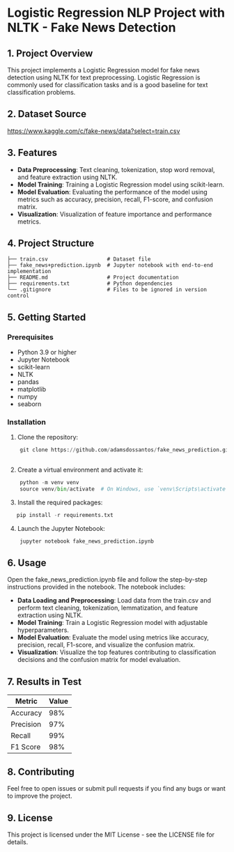 # Logistic Regression NLP Project with NLTK - Fake News Detection

## 1. Project Overview

This project implements a Logistic Regression model for fake news detection using NLTK for text preprocessing. Logistic Regression is commonly used for classification tasks and is a good baseline for text classification problems.

## 2. Dataset Source

https://www.kaggle.com/c/fake-news/data?select=train.csv


## 3. Features
- **Data Preprocessing**: Text cleaning, tokenization, stop word removal, and feature extraction using NLTK.
- **Model Training**: Training a Logistic Regression model using scikit-learn.
- **Model Evaluation**: Evaluating the performance of the model using metrics such as accuracy, precision, recall, F1-score, and confusion matrix.
- **Visualization**: Visualization of feature importance and performance metrics.


## 4. Project Structure
    ├── train.csv                   # Dataset file 
    ├── fake_news+prediction.ipynb  # Jupyter notebook with end-to-end implementation
    ├── README.md                   # Project documentation
    ├── requirements.txt            # Python dependencies
    └── .gitignore                  # Files to be ignored in version control

## 5. Getting Started

### Prerequisites
- Python 3.9 or higher
- Jupyter Notebook
- scikit-learn
- NLTK
- pandas
- matplotlib
- numpy
- seaborn

### Installation
1. Clone the repository:

```python
    git clone https://github.com/adamsdossantos/fake_news_prediction.git
    
```
2. Create a virtual environment and activate it:
```python
    python -m venv venv
    source venv/bin/activate  # On Windows, use `venv\Scripts\activate`
```

3. Install the required packages:
```python
   pip install -r requirements.txt
```

4. Launch the Jupyter Notebook:
```python
    jupyter notebook fake_news_prediction.ipynb
```
## 6. Usage

Open the fake_news_prediction.ipynb file and follow the step-by-step instructions provided in the notebook. The notebook includes:

- **Data Loading and Preprocessing**: Load data from the train.csv and perform text cleaning, tokenization, lemmatization, and feature extraction using NLTK.
- **Model Training**: Train a Logistic Regression model with adjustable hyperparameters.
- **Model Evaluation**: Evaluate the model using metrics like accuracy, precision, recall, F1-score, and visualize the confusion matrix.
- **Visualization**: Visualize the top features contributing to classification decisions and the confusion matrix for model evaluation.


## 7. Results in Test
| Metric    |  Value |
|-----------|--------|
| Accuracy  |  98%   |
| Precision |  97%   |
| Recall    |  99%   |
| F1 Score  |  98%   |

## 8. Contributing

Feel free to open issues or submit pull requests if you find any bugs or want to improve the project.

## 9. License

This project is licensed under the MIT License - see the LICENSE file for details.







